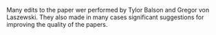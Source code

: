 
Many edits to the paper wer performed by Tylor Balson and Gregor von Laszewski.
They also made in many cases significant suggestions for improving the quality of the 
papers.
